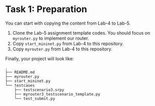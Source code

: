 # Task 1: Preparation

You can start with copying the content from Lab-4 to Lab-5.

1. Clone the Lab-5 assignment template codes. You should focus on `myrouter.py` to implement our router.
2. Copy `start_mininet.py` from Lab-4 to this repository.
3. Copy `myrouter.py` from Lab-4 to this repository.

Finally, your project will look like:

```
.
├── README.md
├── myrouter.py
├── start_mininet.py
└── testcases
    ├── testscenario3.srpy
    ├── myrouter3_testscenario_template.py
    └── test_submit.py
```
